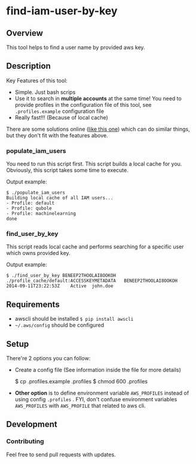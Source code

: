 # find-iam-user-by-key

## Overview

This tool helps to find a user name by provided aws key.


## Description

Key Features of this tool:

* Simple. Just bash scrips
* Use it to search in **multiple accounts** at the same time! You need to provide profiles in the configuration file of this tool, see ``.profiles.example`` configuration file
* Really fast!!! (Because of local cache)

There are some solutions online ([like this one](https://gist.github.com/OnlyInAmerica/9964456
"Find an AWS IAM user corresponding to an AWS Access Key")) which can do similar things,
but they don't fit with the features above.

### populate_iam_users

You need to run this script first. This script builds a local cache for you. Obviously, this script takes some time to execute.

Output example:

    $ ./populate_iam_users
    Building local cache of all IAM users...
    - Profile: default
    - Profile: qubole
    - Profile: machinelearning
    done
    
### find_user_by_key

This script reads local cache and performs searching for a specific user which owns provided key.

Output example:

    $ ./find_user_by_key BENEEP2THOOLAI8OOKOH
    ./profile_cache/default:ACCESSKEYMETADATA	BENEEP2THOOLAI8OOKOH	2014-09-11T23:22:53Z	Active	john.doe

## Requirements

* awscli should be installed ``$ pip install awscli``
* ``~/.aws/config`` should be configured

## Setup

There're 2 options you can follow:

- Create a config file (See information inside the file for more details)


    $ cp .profiles.example .profiles
    $ chmod 600 .profiles
    
- **Other option** is to define environment variable ``AWS_PROFILES`` instead of using config ``.profiles`` . FYI, don't
confuse environment variables ``AWS_PROFILES`` with ``AWS_PROFILE`` that related to aws cli.

## Development

### Contributing

Feel free to send pull requests with updates.
